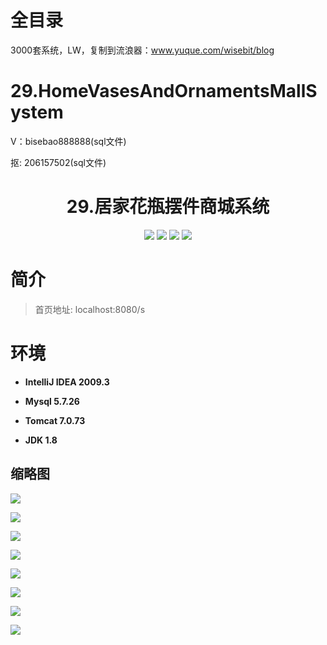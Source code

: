 # 全目录

3000套系统，LW，复制到流浪器：www.yuque.com/wisebit/blog

# 29.HomeVasesAndOrnamentsMallSystem

<p>V：bisebao888888(sql文件)</p>
<p>抠: 206157502(sql文件)</p>

<p><h1 align="center">29.居家花瓶摆件商城系统</h1></p>



<p align="center">
	<img src="https://img.shields.io/badge/jdk-1.8-orange.svg"/>
    <img src="https://img.shields.io/badge/servlet-1.x-lightgrey.svg"/>
    <img src="https://img.shields.io/badge/jsp-1.x-blue.svg"/>
    <img src="https://img.shields.io/badge/jdbc-1.x-blue.svg"/>
</p>

# 简介
>
> 
>
> 首页地址: localhost:8080/s


# 环境

- <b>IntelliJ IDEA 2009.3</b>

- <b>Mysql 5.7.26</b>

- <b>Tomcat 7.0.73</b>

- <b>JDK 1.8</b>


## 缩略图

![](https://bitwise.oss-cn-heyuan.aliyuncs.com/2024/9/10/f9c5acd0-1026-4f1d-a563-956a993374a7.png)

![](https://bitwise.oss-cn-heyuan.aliyuncs.com/2024/9/10/2cc6c6a0-614e-41d1-a7e5-a9a2d6b84694.png)

![](https://bitwise.oss-cn-heyuan.aliyuncs.com/2024/9/10/1a46a4f3-82a4-4adf-b37f-d7989801caf2.png)

![](https://bitwise.oss-cn-heyuan.aliyuncs.com/2024/9/10/e2f4c9b5-539e-4c25-867e-5bfca477cc0c.png)

![](https://bitwise.oss-cn-heyuan.aliyuncs.com/2024/9/10/87a81b2a-6402-40ef-850e-7a7b87077e23.png)

![](https://bitwise.oss-cn-heyuan.aliyuncs.com/2024/9/10/e4731b6d-24e6-4d8d-90ea-259bdb29200e.png)

![](https://bitwise.oss-cn-heyuan.aliyuncs.com/2024/9/10/5256f5a8-1586-4f2d-ba99-5ce55fd2ea1e.png)

![](https://bitwise.oss-cn-heyuan.aliyuncs.com/2024/9/10/82a0b13b-709b-46d5-8836-d31a8818b704.png)

